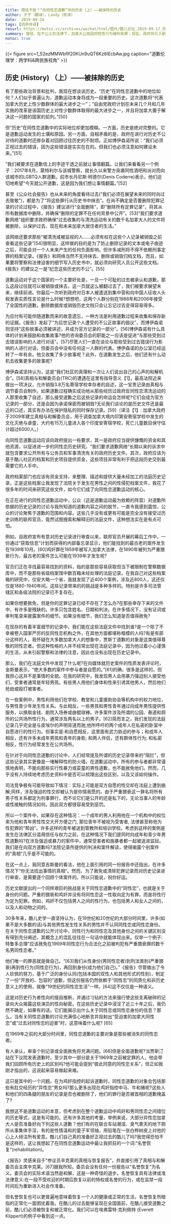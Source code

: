 ```yaml
---
title: 既往不咎？“向同性恋道歉”中的历史（上）——被抹除的历史
author: 孑子（翻译），Landy（校译）
date:  2019-09-24
tags: [同声传译]
resurl: https://motss.cc/archives/wechat/html/图片/酷儿论坛_2019-09-17_同声传译既往不咎？“向同性恋道歉”中的同性恋民族主义
summary: 曾经，在不公义的法律下，加拿大公民因同性性行为被判有罪；现在，政府将引入新法律，争取帮助他们洗脱罪名。
notoc: true
---
```


{{< figure src=1_52ezMMWbfIf20KUn9uQT6Kz6IEcbAw.jpg caption="道歉伦理学：跨学科&跨民族视角" >}}

## 历史 (History) （上）——被抹除的历史

有了那些政治背景和批判，我现在想谈谈历史。“历史”在同性恋道歉中的地位如何？人们似乎普遍认为，道歉运动本身将成为一段重要的历史。这次道歉将“代表加拿大历史上性少数群体的最大进步之一”；“自由党政府计划在未来几个月和几年实施的改革是该国历史上对性少数群体取得的最大进步之一，并且将加拿大置于解决这一问题的国家的前列。”[50]

但“历史”在同性恋道歉中的实际地位却更加模糊。一方面，历史是绝对完整的。它是道歉运动发生的土壤和原因。另一方面，自相矛盾的是，政府在进行对历史不公对待的道歉时还掺杂着对回顾过往历史的不耐烦。正如博伊森诺所说：“我们必须正视过去的错误，因为这些错误是实实在在的。但我们也必须注意如何建设未来。”[51]

“我们被要求在道歉信上的字迹干透之前就让事情翻篇。让我们来看看另一个例子：2017年8月，蒙特利尔与该城警察，就长久以来警方突袭同性酒吧和派对而向该城市的LGBTQ人群道歉。前市长丹尼斯·柯德尔(Denis Coderre)表示，他们迫切地希望“今天就公开道歉，这是因为我们想让事情翻篇。”[52]

甚至《公众社会报告》也从未来的角度看待过去(“我们必须在展望未来的同时向过去致敬”)，都是为了“将这些罪行从历史书中抹去”。在尚不确定是否要删除犯罪记录的讨论过程中，《报告》建议进行“全面删除”，即“删除所有定罪记录”，将其从所有数据库中删除，并确保“删除的定罪不在任何背景中公开”。[53]“我们要求道歉网络”组织要求政府确保“过去收集的与清洗运动有关的数千名加拿大人的文件将被删除，以保护过去、现在和未来加拿大居住者的生活。”

该网络还要求那些“被清洗或被监视的人……必须有权在这些个人记录被销毁之前查看这些记录”[54]很明显，这样做的目的是为了防止删除记录的文本或电子痕迹之后，可能会对一个人未来产生的任何负面影响。但许多减刑将不得不依赖刑事定罪的档案记录。《报告》和网络当然不支持抹去、删除或销毁归档文档，而且，如果要将警察和法律迫害的细节写入历史书中，就必须向研究人员公开这些文档。《报告》的建议之一是“纪念这些历史的不公”。[55]

道歉运动对于这个国家的一个主要好处是，一旦一个可耻的过去被承认和道歉，那么这段过往就可以被销毁或抹去，这一页就这么被翻过去了，我们被要求展望未来，继续前进。你最后一次听到政府对日本人被遣送到集中营和向中国人征收人头税发表实质性言论是什么时候?想想吧，这两个人群分别在1988年和2006年接受了全国性的道歉。删除数据库或销毁历史文档只会让忘记过去变得容易得多。

为应付有可能伴随道歉而来的故意遗忘，一种方法是利用道歉过程来收集和保存新的证据。《报告》发起了“为后世记录个人遭受的不公正故事的倡议”，而博伊森诺则坚持“这些故事必须被讲述，并成为官方记录的一部分”。[56]博伊森诺有什么具体的计划来鼓励和收集故事?他的咨询委员会的职能之一应该是促进“与那些受到过去错误影响的人进行对话”。[57]尽管人们一直在谈论与那些受到过去错误行为影响的人进行对话，但委员会中没有任何这一人群的代表。博伊森诺的办公室已经运转了一年有余。他又收集了多少故事呢？此外，在道歉发生之后，他们还有什么动机去收集更多的故事呢?

博伊森诺坚持认为，这是“我们社区的真理和一次让人们说出自己的心声的和解机会”。[58]真相与和解委员会(TRC)的遭遇在这里有指导意义【1】，最高法院近来做出一项决议，允许销毁3.8万名寄宿学校幸存者的自述，这一宝贵记录由真相与调节委员会制作。如果道歉过程确实成功地从那些经历过政府反同性恋清洗运动的人那里收集了自述，那么接受道歉之后这些记录的命运会怎样呢?它们会成为官方记录的一部分，还是会因为承诺保密而被销毁?无论我们谈论的是历史文件还是最近的口述，其实有办法在保护隐私的同时保存记录。[59]（译注【1】: 加拿大政府于2009年建立真相与和解委员会，用于调查加拿大境内印第安寄宿学校中发生的文化灭绝与虐童，大约有15万儿童进入各个印度安寄宿学校，死亡儿童数目保守估计超过6000人。）

向同性恋道歉运动应该向政府提出一些要求，其一是政府应当提供慷慨的资金和其他资源，以促进进一步的同性恋历史研究。“我们要求道歉网络”长期以来的诉求中就包含要求公开所有与公务员和军事清洗有关的政府历史文件。其次，政府应该为基于酷儿社区的档案和历史项目提供资金，这些项目非常有利于把这段历史交到最需要它的人手中。

政府档案部门也应该有资金支持，来整理、描述和提供大量未经加工的法庭历史记录，正是这些档案让我发现了法院关于发生在男性之间的性侵犯档案文件，我花了很多年的时间来研究这些文件，如今它们成了向同性恋道歉运动的核心。

在正在进行的同性恋道歉运动中，公众（这是道歉运动最为依赖的阵营）对道歉所依据的历史记录的讨论与我所知道的道歉内容之间的脱节，一直令我感到震惊，公众的讨论聚焦于道歉的范围和内容。这些几乎没有或更有可能是完全没有接受过历史训练的联邦官员，竟然试图搜索和解释旧的法庭文件，这种想法实在是有点可怕。

例如，自政府宣布有意对历史记录进行审查以来，联邦官员开展的幕后工作中，一份通过“获取信息”计划而获得的内部备忘录显示，他们能找到的最古老的案件发生在1939年10月。[60]鸡奸罪在1859年被写入加拿大法律，在1890年被列为严重猥亵行为，最古老的案件怎么可能在1939年才发生呢?

官员们正在寻找最容易找到的资料，指的是那些容易获取但当下被限制在警察数据库中，而不是那些省级档案馆中数百箱未经处理的法庭记录。在我自己对这些档案箱的研究中，仅安大略一个省，我就发现了近400个案例，涉及近800人，这还仅仅是1880-1940年间。这些记录带来的的挑战是多种多样的。特别是许多司法管辖区和各级法院的记录已不复存在。

如果你想要赦免，但是你的定罪记录已经不存在了怎么办?在那些幸存下来的文件中，有许多是残缺的。许多只包含姓名、日期和判决。在许多情况下，没有证词或审判笔录来披露案件的细节。如果没有细节，我们怎么知道是否值得赦免?

在现存的有着丰富细节的记录中，我们能在这些法庭文件中找到谁?是一个除了不幸被卷入国家严厉的反同性恋机构之外，在其他方面都堪称楷模的人吗?有是有部分这样的人，我怀疑在大多数加拿大人的想象中，贾斯丁道歉的对象是这类值得尊敬的同性恋者。但这种性格的人并不经常出现在法庭记录中，因为他过着小心谨慎的生活，从未引起警察和法律的注意，因此也没有出现在历史记录中。

那么，我们在法庭文件中发现了什么呢?在向媒体就历史案件的性质发表评论时，金斯曼表示，“绝大多数的案件中参与者是自愿的。”[61]的确，很多是这样的，但我担心这并不是事情的全貌。在我的研究中，我发现男人会用暴力强迫别人接受他们，受害者通常是年轻男孩。有些男人用他们身体和性来引诱其他男人，然后他们抢劫或殴打被害者。

在一些案例中，男性利用他们在学校、教堂和儿童援助协会等机构中的权力地位，与男性青少年发生性关系。与此相反，一些男孩和男性青年通过向成年男性提供性服务，以换取金钱、剧院入场券或曲棍球棒。许多案件涉及所谓的公园、巷道和厕所的公共场所性行为，通常涉及两名以上的男子。[62]简而言之，我们发现的法庭记录几乎完全是与皮埃尔的声明背道而驰,他所呼吁的两个成年人在私密的卧室中自愿进行的性行为。但事实是:和自愿相反，这里面有武力胁迫的参与；和成年人相反，还有许多未成年男孩和青年的身影; 和两人伴侣，还有群体性行为; 和私密相反，性行为经常发生在公共场所。

在针对于向同性恋道歉的讨论中，人们经常提及所谓的历史记录带来的“阻拦”，但这些记录其实更像是一堵解释性的防火墙。在道歉运动中，所有的参与者都非常谨慎地表明，不能向那些实行性暴力或娈童的男性道歉，也不能赦免他们。然而，几乎没有人持续地考虑历史资料中是否可以梳理出这些区别，以及又该如何操作。

司法竞争极有可能导致如下情况：实际上可能是双方自愿的性交却在法庭上遭到曲解;同样，涉及强迫的性交却被认为是你情我愿的。由于严重猥亵这一罪名将所有男子性关系都定为刑事罪行，而不论它们是公开的还是私下的，无论当事人的年龄或性接触的情况如何。因此双方都很容易受到惩罚。

所以一个案件中，如果存在这种情况：一个成年的男人利用他在一个机构中的权位来为他和青年男性性交大开方便之门, 那位青年不被视为受害者, 法律甚至称他为性犯罪的“帮凶”。许多这样的青年被送到管教所和培训学校。考虑到这样的案例是发生在法律区分滥用信任与权力之前，在这种情况下我们是同时向成年和青少年男性道歉吗?在涉及强迫或暴力的案件中，通常受害者和施暴者都一起被送进监狱。我们是在向双方道歉吗?法院记录所提供的判决和案件解读，使得揭露个别案件的“真相”几乎是不可能的。

在这一点上，我同意吉斯曼的看法，他在上面引用的同一份报告中还指出，在许多情况下“你无法找出事情的真相”。然而，为了赦免或清除犯罪记录而对历史记录进行审查，是需要逐个回顾个体案件的。所以只能说，祝你好运。

历史文献提出的一个同样艰巨的挑战是关于同性恋道歉中的“同性恋”，也就是关于身份的问题。严重的猥亵和鸡奸并没有将同性恋这一性取向定为有罪，而是将性行为定为犯罪。例如，鸡奸不仅包括男人之间的性行为，也包括男人和女人之间的，以及人和动物之间的。

30多年来，酷儿史学一直坚持认为，在19世纪和20世纪的大部分时间里，许多(如果不是大多数的话)与其他男性发生性关系的男性并不认同同性恋或同性恋身份。在关于同性恋道歉的公开讨论中，同性行为和同性恋及其他身份之间的关键区别没有得到充分阐述，其概念上的混乱往往在一句话中就能体现出来。仅举一个例子: 特鲁多总理“应该赦免在1969年同性恋行为合法化之前被判犯有严重猥亵罪的数千名男同性恋者。”

他们唯一的罪恶就是做自己。“[63]我们从性身份(男同性恋者)到刑法类别(严重猥亵)再到性行为(同性恋行为)，再回到身份(成为他们自己)。”《报告》尽管做出了令人钦佩的努力，基于广泛的身份认同(包括本国的双性人和其他形式的性别)，制定了一份“开放的、包容的”道歉，但这份报告仍然依赖于“同性恋”的同质化和非历史意义上的使用，就像“19世纪的同性恋生活”一样。[64]这不仅仅是一种语义。

这是对历史行为者性向的擅自推断，并通过刁钻的方法来强行使这些支离破碎的记录向大众揭露这些演员的性向秘密。在这些历史记录中浸淫了近三十年之后，我仍然不确定，如果有的话，它们能揭示出什么关于同性恋或同性恋身份的信息？那么，当有关同性恋道歉的讨论充满信心地断言并投射出“受迫害的加拿大同性恋”或“过去对同性恋的迫害”时，这意味着什么呢? [65]

在1969年之前的大部分时间里，同性恋道歉的主要对象是那些被消失的同性恋者。

有人承认，审查个别记录或全面赦免将充满问题。[66]但是全面道歉呢?当贾斯汀站在下议院发表道歉时，至少其中一部分是关于1969年之前被定罪的人，他会带我们回顾所有历史上的区别吗?他可能会提到“彼此同意的同性恋关系”，但正如我刚才指出的，这说起来容易做起来难。

这只是其中的一个问题。在为鸡奸指控的起诉道歉时，同性恋道歉的对象会包括那些有肛交经历的“异性恋”男女吗?那么更多出现在鸡奸指控中马、牛和猪呢?这些人和他们的四条腿的朋友的记录是否也被删除了，他们的罪行是否被首相的道歉掩盖了?

我想这不是道歉运动的本意，但考虑到在整个道歉运动中鸡奸和男同性恋之间错位的历史等式，这是有可能的。还有许多其他的考量，举例来说，大部分异性恋加拿大人是否准备好向下列这些人道歉？他们有的在联合车站潮湿、臭气熏天的地下厕所从事集体手淫，有的是性情温和的童子军领袖，用铅笔在一张白桦树皮上对他的心上人倾注所有爱意。酷儿们自己真的准备好正视过去的酷儿了吗?我觉得恐怕不是这样的，这让我想起了在同性恋道歉运动中最让我抓狂的一个词:“名誉恢复”(rehabilitation)。

《报告》灵感来自于“参议员辛克莱的真相与恢复报告”，并直接引用了真相与和解委员会主席辛克莱。[67]据我所知，委员会没有任何一份报告以“名誉恢复”为名义。委员会的实际术语当然是和解，这是一种奇怪的退步。名誉恢复具有法律或准法律意义:在一段不受欢迎的时期后恢复以前的特权或名誉的行为，或在监禁一段时间后为重新进入社会作准备。

但名誉恢复也可以更普遍地意味着恢复一个人的健康或正常的生活，名誉恢复所暗指的正常化一面困扰着我。在酷儿的过去能够呈现在全国面前，在酷儿接受道歉之前，酷儿们必须被恢复和被正常化。我们可以在埃弗雷特·克利佩特 (Everett Klippert)的例子中看到这一点。
